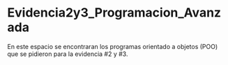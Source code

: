# Evidencia2y3_Programacion_Avanzada
En este espacio se encontraran los programas orientado a objetos (POO) que se pidieron para la evidencia #2 y #3.
